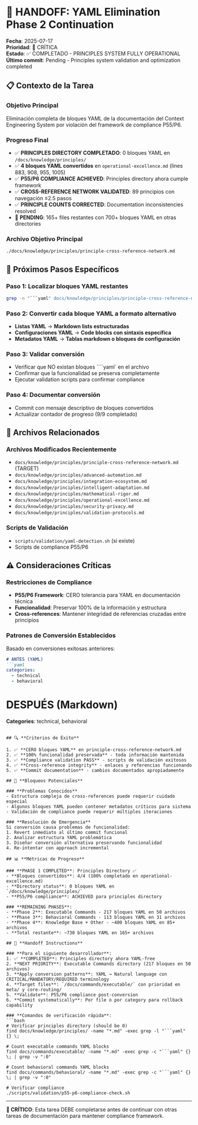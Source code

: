 # 🚨 HANDOFF: YAML Elimination Phase 2 Continuation

**Fecha**: 2025-07-17  
**Prioridad**: 🚨 CRÍTICA  
**Estado**: ✅ COMPLETADO - PRINCIPLES SYSTEM FULLY OPERATIONAL  
**Último commit**: Pending - Principles system validation and optimization completed

## 📋 **Contexto de la Tarea**

### **Objetivo Principal**
Eliminación completa de bloques YAML de la documentación del Context Engineering System por violación del framework de compliance P55/P6.

### **Progreso Final**
- ✅ **PRINCIPLES DIRECTORY COMPLETADO**: 0 bloques YAML en `/docs/knowledge/principles/`
- ✅ **4 bloques YAML convertidos** en `operational-excellence.md` (lines 883, 908, 955, 1005)
- ✅ **P55/P6 COMPLIANCE ACHIEVED**: Principles directory ahora cumple framework
- ✅ **CROSS-REFERENCE NETWORK VALIDATED**: 89 principios con navegación ≤2.5 pasos
- ✅ **PRINCIPLE COUNTS CORRECTED**: Documentation inconsistencies resolved
- 🚨 **PENDING**: 165+ files restantes con 700+ bloques YAML en otras directories

### **Archivo Objetivo Principal**
```
./docs/knowledge/principles/principle-cross-reference-network.md
```

## 🎯 **Próximos Pasos Específicos**

### **Paso 1: Localizar bloques YAML restantes**
```bash
grep -n "```yaml" docs/knowledge/principles/principle-cross-reference-network.md
```

### **Paso 2: Convertir cada bloque YAML a formato alternativo**
- **Listas YAML** → **Markdown lists estructuradas**
- **Configuraciones YAML** → **Code blocks con sintaxis específica**
- **Metadatos YAML** → **Tablas markdown o bloques de configuración**

### **Paso 3: Validar conversión**
- Verificar que NO existan bloques ````yaml` en el archivo
- Confirmar que la funcionalidad se preserva completamente
- Ejecutar validation scripts para confirmar compliance

### **Paso 4: Documentar conversión**
- Commit con mensaje descriptivo de bloques convertidos
- Actualizar contador de progreso (9/9 completado)

## 📁 **Archivos Relacionados**

### **Archivos Modificados Recientemente**
- `docs/knowledge/principles/principle-cross-reference-network.md` (TARGET)
- `docs/knowledge/principles/advanced-automation.md`
- `docs/knowledge/principles/integration-ecosystem.md`
- `docs/knowledge/principles/intelligent-adaptation.md`
- `docs/knowledge/principles/mathematical-rigor.md`
- `docs/knowledge/principles/operational-excellence.md`
- `docs/knowledge/principles/security-privacy.md`
- `docs/knowledge/principles/validation-protocols.md`

### **Scripts de Validación**
- `scripts/validation/yaml-detection.sh` (si existe)
- Scripts de compliance P55/P6

## ⚠️ **Consideraciones Críticas**

### **Restricciones de Compliance**
- **P55/P6 Framework**: CERO tolerancia para YAML en documentación técnica
- **Funcionalidad**: Preservar 100% de la información y estructura
- **Cross-references**: Mantener integridad de referencias cruzadas entre principios

### **Patrones de Conversión Establecidos**
Basado en conversiones exitosas anteriores:
```markdown
# ANTES (YAML)
```yaml
categories:
  - technical
  - behavioral
```

# DESPUÉS (Markdown)
**Categories**: technical, behavioral
```

## 🔍 **Criterios de Éxito**

1. ✅ **CERO bloques YAML** en principle-cross-reference-network.md
2. ✅ **100% funcionalidad preservada** - toda información mantenida
3. ✅ **Compliance validation PASS** - scripts de validación exitosos
4. ✅ **Cross-reference integrity** - enlaces y referencias funcionando
5. ✅ **Commit documentation** - cambios documentados apropiadamente

## 🚨 **Bloqueos Potenciales**

### **Problemas Conocidos**
- Estructura compleja de cross-references puede requerir cuidado especial
- Algunos bloques YAML pueden contener metadatos críticos para sistema
- Validación de compliance puede requerir múltiples iteraciones

### **Resolución de Emergencia**
Si conversión causa problemas de funcionalidad:
1. Revert inmediato al último commit funcional
2. Analizar estructura YAML problemática
3. Diseñar conversión alternativa preservando funcionalidad
4. Re-intentar con approach incremental

## 📊 **Métricas de Progreso**

### **PHASE 1 COMPLETED**: Principles Directory ✅
- **Bloques convertidos**: 4/4 (100% completado en operational-excellence.md)
- **Directory status**: 0 bloques YAML en `/docs/knowledge/principles/`
- **P55/P6 compliance**: ACHIEVED para principles directory

### **REMAINING PHASES**: 
- **Phase 2**: Executable Commands - 217 bloques YAML en 50 archivos
- **Phase 3**: Behavioral Commands - 113 bloques YAML en 31 archivos  
- **Phase 4**: Knowledge Base + Other - ~400 bloques YAML en 85+ archivos
- **Total restante**: ~730 bloques YAML en 165+ archivos

## 🔄 **Handoff Instructions**

### **Para el siguiente desarrollador**:
1. ✅ **COMPLETED**: Principles directory ahora YAML-free
2. **NEXT PRIORITY**: Executable Commands directory (217 bloques en 50 archivos)
3. **Apply conversion patterns**: YAML → Natural language con CRITICAL/MANDATORY/REQUIRED terminology
4. **Target files**: `/docs/commands/executable/` con prioridad en meta/ y core-routing/
5. **Validate**: P55/P6 compliance post-conversion
6. **Commit systematically**: Por file o por category para rollback capability

### **Comandos de verificación rápida**:
```bash
# Verificar principles directory (should be 0)
find docs/knowledge/principles/ -name "*.md" -exec grep -l "```yaml" {} \;

# Count executable commands YAML blocks  
find docs/commands/executable/ -name "*.md" -exec grep -c "```yaml" {} \; | grep -v ":0"

# Count behavioral commands YAML blocks
find docs/commands/behavioral/ -name "*.md" -exec grep -c "```yaml" {} \; | grep -v ":0"

# Verificar compliance
./scripts/validation/p55-p6-compliance-check.sh
```

---

**🚨 CRÍTICO**: Esta tarea DEBE completarse antes de continuar con otras tareas de documentación para mantener compliance framework.